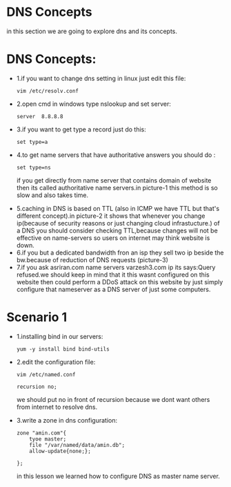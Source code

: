 # DNS Concepts
<p>in this section we are going to explore dns and its concepts.</p>
<h1>DNS Concepts:</h1>
<ul>
<li>1.if you want to change dns setting in linux just edit this file:

    vim /etc/resolv.conf

</li>
<li>2.open cmd in windows type nslookup and set server:

    server  8.8.8.8

</li>
<li>3.if you want to get type a record just do this:

    set type=a

</li>
<li>4.to get name servers that have authoritative answers you should do :

    set type=ns

</li>
<p>if you get directly from name server that contains domain of website then its called authoritative name servers.in picture-1 this method is so slow and also takes time.</p>

<li>5.caching in DNS is based on TTL (also in ICMP we have TTL but that's different concept).in picture-2 it shows that whenever you change ip(because of security reasons or just changing cloud infrastucture.) of a DNS you should consider checking TTL,because changes will not be effective on name-servers so users on internet may think website is down.
</li>

<li>6.if you but a dedicated bandwidth fron an isp they sell two ip beside the bw.because of reduction of DNS requests (picture-3) </li>

<li>7.if you ask asriran.com name servers varzesh3.com ip its says:Query refused.we should keep in mind that it this wasnt configured on this website then could perform a DDoS attack on this website by just simply configure that nameserver as a DNS server of just some computers.</li>

</ul> 



<h1>Scenario 1</h1> 
<p></p>
<ul>
<li>1.installing bind in our servers:

    yum -y install bind bind-utils

</li>
<li>2.edit the configuration file:

    vim /etc/named.conf

    recursion no;


</li>
<p>we should put no in front of recursion because we dont want others from internet to resolve dns.</p>
<li>3.write a zone in dns configuration:

    zone "amin.com"{
        tyoe master;
        file "/var/named/data/amin.db";
        allow-update{none;};

    };
</li>
<p>in this lesson we learned how to configure DNS as master name server.</p>
</ul>
